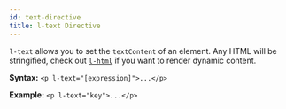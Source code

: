 ```yaml
---
id: text-directive
title: l-text Directive
---
```


`l-text` allows you to set the `textContent` of an element. Any HTML will be stringified, check out [`l-html`](/docs/directives/htmlDirective) if you want to render dynamic content.

**Syntax:** `<p l-text="[expression]">...</p>`

**Example:** `<p l-text="key">...</p>`
